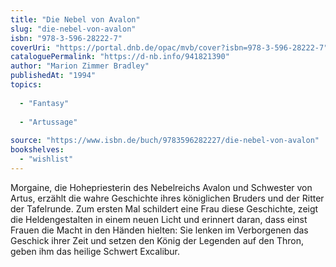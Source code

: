 ```yaml
---
title: "Die Nebel von Avalon"
slug: "die-nebel-von-avalon"
isbn: "978-3-596-28222-7"
coverUri: "https://portal.dnb.de/opac/mvb/cover?isbn=978-3-596-28222-7"
cataloguePermalink: "https://d-nb.info/941821390"
author: "Marion Zimmer Bradley"
publishedAt: "1994"
topics:
  
  - "Fantasy"
    
  - "Artussage"
    
source: "https://www.isbn.de/buch/9783596282227/die-nebel-von-avalon"
bookshelves: 
  - "wishlist"
---
```

Morgaine, die Hohepriesterin des Nebelreichs Avalon und Schwester von Artus, 
erzählt die wahre Geschichte ihres königlichen Bruders und der Ritter der 
Tafelrunde. Zum ersten Mal schildert eine Frau diese Geschichte, zeigt die 
Heldengestalten in einem neuen Licht und erinnert daran, dass einst Frauen die 
Macht in den Händen hielten: Sie lenken im Verborgenen das Geschick ihrer Zeit 
und setzen den König der Legenden auf den Thron, geben ihm das heilige Schwert 
Excalibur.